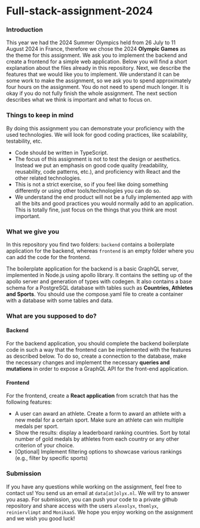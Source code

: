 # Full-stack-assignment-2024

### Introduction

This year we had the 2024 Summer Olympics held from 26 July to 11 August 2024 in France, therefore we chose the 2024 **Olympic Games** as the theme for this assignment.
We ask you to implement the backend and create a frontend for a simple web application.
Below you will find a short explanation about the files already in this repository. Next, we describe the features that we would like you to implement.
We understand it can be some work to make the assignment, so we ask you to spend approximately four hours on the assignment. You do not need to spend much longer. It is okay if you do not fully finish the whole assignment. The next section describes what we think is important and what to focus on.

### Things to keep in mind

By doing this assignment you can demonstrate your proficiency with the used technologies.
We will look for good coding practices, like scalability, testability, etc.

- Code should be written in TypeScript.
- The focus of this assignment is not to test the design or aesthetics. Instead we put an emphasis on good code quality (readability, reusability, code patterns, etc.), and proficiency with React and the other related technologies.
- This is not a strict exercise, so if you feel like doing something differently or using other tools/technologies you can do so.
- We understand the end product will not be a fully implemented app with all the bits and good practices you would normally add to an application. This is totally fine, just focus on the things that you think are most important.

### What we give you

In this repository you find two folders: `backend` contains a boilerplate application for the backend, whereas `frontend` is an empty folder where you can add the code for the frontend.

The boilerplate application for the backend is a basic GraphQL server, implemented in Node.js using apollo library. It contains the setting up of the apollo server and generation of types with codegen.
It also contains a base schema for a PostgreSQL database with tables such as **Countries, Athletes and Sports**.
You should use the compose.yaml file to create a container with a database with some tables and data.

### What are you supposed to do?

#### Backend

For the backend application, you should complete the backend boilerplate code in such a way that the frontend can be implemented with the features as described below.
To do so, create a connection to the database, make the necessary changes and implement the necessary **queries and mutations** in order to expose a GraphQL API for the front-end application.

#### Frontend

For the frontend, create a **React application** from scratch that has the following features:

- A user can award an athlete. Create a form to award an athlete with a new medal for a certain sport. Make sure an athlete can win multiple medals per sport.
- Show the results: display a leaderboard ranking countries. Sort by total number of gold medals by athletes from each country or any other criterion of your choice.
- [Optional] Implement filtering options to showcase various rankings (e.g., filter by specific sports)

### Submission

If you have any questions while working on the assignment, feel free to contact us! You send us an email at `data[at]olyx.nl`. We will try to answer you asap.
For submission, you can push your code to a private github repository and share access with the users `alexolyx`, `thomlyx`, `reiniervlimpt` and `MonikaaS`.
We hope you enjoy working on the assignment and we wish you good luck!
